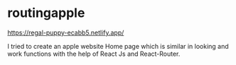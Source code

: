 # routingapple
https://regal-puppy-ecabb5.netlify.app/
<p>I tried to create an apple website Home page which is similar in looking and work functions with the help of React Js and React-Router.</p>
